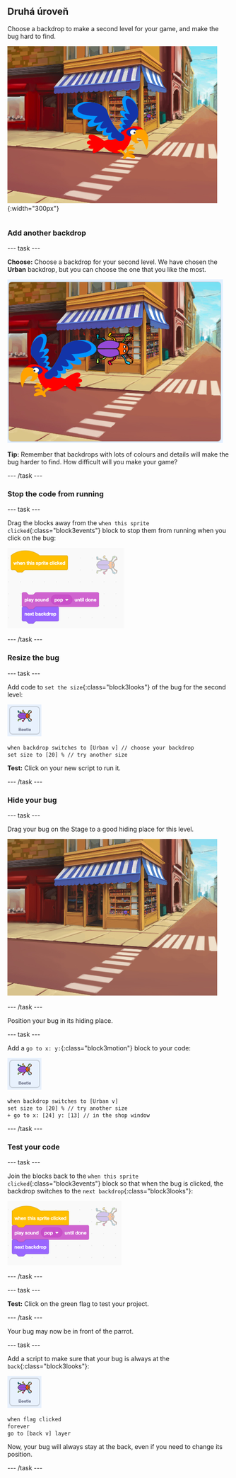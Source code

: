 ## Druhá úroveň

<div style="display: flex; flex-wrap: wrap">
<div style="flex-basis: 200px; flex-grow: 1; margin-right: 15px;">
Choose a backdrop to make a second level for your game, and make the bug hard to find. 
</div>
<div>

![A street scene with a hidden bug.](images/second-level.png){:width="300px"}

</div>
</div>

### Add another backdrop

--- task ---

**Choose:** Choose a backdrop for your second level. We have chosen the **Urban** backdrop, but you can choose the one that you like the most.

![The bug and parrot on an urban backdrop.](images/insert-urban-backdrop.png)

**Tip:** Remember that backdrops with lots of colours and details will make the bug harder to find. How difficult will you make your game?

--- /task ---

### Stop the code from running

--- task ---

Drag the blocks away from the `when this sprite clicked`{:class="block3events"} block to stop them from running when you click on the bug:

![Breaking the code.](images/breaking-script.png)

--- /task ---

### Resize the bug

--- task ---

Add code to `set the size`{:class="block3looks"} of the bug for the second level:

![The bug sprite.](images/bug-sprite.png)

```blocks3
when backdrop switches to [Urban v] // choose your backdrop
set size to [20] % // try another size 
```

**Test:** Click on your new script to run it.

--- /task ---

### Hide your bug

--- task ---

Drag your bug on the Stage to a good hiding place for this level.

![The bug hidden in the shop window in the middle of the backdrop.](images/hidden-urban-backdrop.png)

--- /task ---

Position your bug in its hiding place.

--- task ---

Add a `go to x: y:`{:class="block3motion"} block to your code:

![The bug sprite.](images/bug-sprite.png)

```blocks3
when backdrop switches to [Urban v]
set size to [20] % // try another size 
+ go to x: [24] y: [13] // in the shop window
```

--- /task ---

### Test your code

--- task ---

Join the blocks back to the `when this sprite clicked`{:class="block3events"} block so that when the bug is clicked, the backdrop switches to the `next backdrop`{:class="block3looks"}:

![The blocks are joined back together.](images/fixed-script.png)

--- /task ---

--- task ---

**Test:** Click on the green flag to test your project.

--- /task ---

Your bug may now be in front of the parrot.

--- task ---

Add a script to make sure that your bug is always at the `back`{:class="block3looks"}:

![The bug sprite.](images/bug-sprite.png)

```blocks3
when flag clicked
forever
go to [back v] layer
```

Now, your bug will always stay at the back, even if you need to change its position.

--- /task ---
